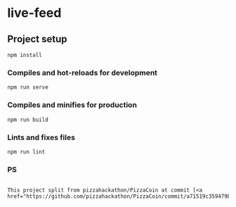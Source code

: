 # live-feed

## Project setup
```
npm install
```

### Compiles and hot-reloads for development
```
npm run serve
```

### Compiles and minifies for production
```
npm run build
```

### Lints and fixes files
```
npm run lint
```

### PS
```

This project split from pizzahackathon/PizzaCoin at commit [<a href="https://github.com/pizzahackathon/PizzaCoin/commit/a71519c359479bd583db08ee4285be5adad30686">ea93f9622224149a5b299e206682f4008b68eeec</a>]
```